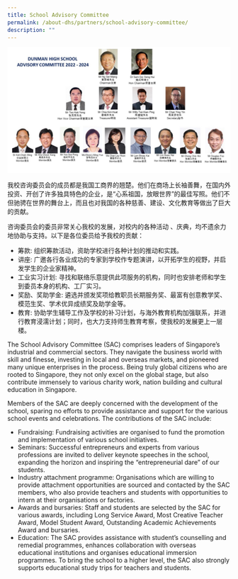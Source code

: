 ```yaml
---
title: School Advisory Committee
permalink: /about-dhs/partners/school-advisory-committee/
description: ""
---
```

![](/images/dhs_sac_15%20sep%202023.jpg)

我校咨询委员会的成员都是我国工商界的翘楚。他们在商场上长袖善舞，在国内外投资、开创了许多独具特色的企业，是“心系祖国，放眼世界”的最佳写照。他们不但驰骋在世界的舞台上，而且也对我国的各种慈善、建设、文化教育等做出了巨大的贡献。

咨询委员会的委员非常关心我校的发展，对校内的各种活动 、庆典，均不遗余力地协助与支持。以下是各位委员给予我校的贡献：

*   筹款: 组织筹款活动，资助学校进行各种计划的推动和实践。
*   讲座: 广邀各行各业成功的专家到学校作专题演讲，以开拓学生的视野，并启发学生的企业家精神。
*   工业实习计划: 寻找和联络乐意提供此项服务的机构，同时也安排老师和学生到委员本身的机构、工厂实习。
*   奖励、奖助学金: 遴选并颁发奖项给教职员长期服务奖、最富有创意教学奖、模范生奖、学术优异成绩奖及助学金等。
*   教育: 协助学生辅导工作及学校的补习计划，与海外教育机构加强联系，并进行教育浸濡计划；同时，也大力支持师生教育考察，使我校的发展更上一层楼。

The School Advisory Committee (SAC) comprises leaders of Singapore’s industrial and commercial sectors. They navigate the business world with skill and finesse, investing in local and overseas markets, and pioneered many unique enterprises in the process. Being truly global citizens who are rooted to Singapore, they not only excel on the global stage, but also contribute immensely to various charity work, nation building and cultural education in Singapore.

Members of the SAC are deeply concerned with the development of the school, sparing no efforts to provide assistance and support for the various school events and celebrations. The contributions of the SAC include:

*   Fundraising: Fundraising activities are organised to fund the promotion and implementation of various school initiatives.
*   Seminars: Successful entrepreneurs and experts from various professions are invited to deliver keynote speeches in the school, expanding the horizon and inspiring the “entrepreneurial dare” of our students.
*   Industry attachment programme: Organisations which are willing to provide attachment opportunities are sourced and contacted by the SAC members, who also provide teachers and students with opportunities to intern at their organisations or factories.
*   Awards and bursaries: Staff and students are selected by the SAC for various awards, including Long Service Award, Most Creative Teacher Award, Model Student Award, Outstanding Academic Achievements Award and bursaries.
*   Education: The SAC provides assistance with student’s counselling and remedial programmes, enhances collaboration with overseas educational institutions and organises educational immersion programmes. To bring the school to a higher level, the SAC also strongly supports educational study trips for teachers and students.
